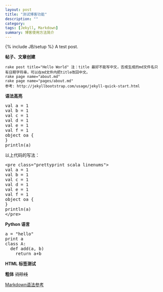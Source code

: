 ```yaml
---
layout: post
title: "测试博客功能"
description: ""
category: 
tags: [Jekyll, Markdown]
summary: 博客使用方法简介
---
```

{% include JB/setup %}
A test post.

**帖子、文章创建**

```
rake post title="Hello World" 注：title 最好不能写中文，否成生成的md文件名只有日期字符串，可以在md文件内把title改回中文。
rake page name="about.md"
rake page name="pages/about.md"
参考: http://jekyllbootstrap.com/usage/jekyll-quick-start.html
```

**语法高亮**

<pre class="prettyprint scala linenums">
val a = 1
val b = 1
val c = 1
val d = 1
val e = 1
val f = 1
object oa {
}
println(a)
</pre>

以上代码的写法：
<pre>
&lt;pre class="prettyprint scala linenums"&gt;
val a = 1
val b = 1
val c = 1
val d = 1
val e = 1
val f = 1
object oa {
}
println(a)
&lt;/pre&gt;
</pre>

**Python 语言**
<pre class="prettyprint c linenums">
a = "hello"
print a
class A:
  def add(a, b)
    return a+b
</pre>

**HTML 标签测试**

<b>粗体</b>
<strike>消除线</strike>

[Markdown语法参考](https://help.github.com/articles/markdown-basics)

